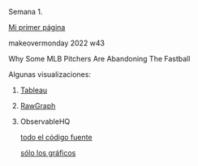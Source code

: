 Semana 1.

[Mi primer página](https://fabianghi.github.io/infovis/s1/holamundo.html)

makeovermonday 2022 w43

Why Some MLB Pitchers Are Abandoning The Fastball

Algunas visualizaciones:

1. [Tableau](https://aaizemberg.github.io/ecd2022a/s1/tableau.html)
2. [RawGraph](https://aaizemberg.github.io/ecd2022a/s1/bump.html)
3. ObservableHQ

   [todo el código fuente](https://observablehq.com/d/42eac967a27b9cdd)

   [sólo los gráficos](https://aaizemberg.github.io/ecd2022a/s1/observable.html)
